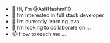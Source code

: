 - 👋 Hi, I’m @AsifHashmi10
- 👀 I’m interested in full stack developer
- 🌱 I’m currently learning java
- 💞️ I’m looking to collaborate on ...
- 📫 How to reach me ...

<!---
AsifHashmi10/AsifHashmi10 is a ✨ special ✨ repository because its `README.md` (this file) appears on your GitHub profile.
You can click the Preview link to take a look at your changes.
--->
